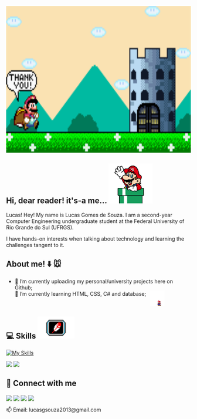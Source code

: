 
<img src="R8sz.gif" width="800" height="400" align= 'center'>

## Hi, dear reader! it's-a me... ![olá](mariodown.gif)
Lucas! Hey! My name is Lucas Gomes de Souza. I am a second-year Computer Engineering undergraduate student at the Federal University of Rio Grande do Sul (UFRGS).

I have hands-on interests when talking about technology and learning the challenges tangent to it.


## About me! :arrow_down: :mouse: 
- 🔭 I’m currently uploading my personal/university projects here on Github;<ul>
<li style="display: flex; align-items: left;"> 🌱 I’m currently learning HTML, CSS, C# and database;<img src="mario.gif" width="40" style="margin-left: 10px;"></li></ul>


## :computer: Skills <img src="https://github.com/lucasgdesouza/lucasgdesouza/raw/main/skills.gif" width="100" height="60">

[![My Skills](https://skillicons.dev/icons?i=c,python,java,cpp,html)](https://skillicons.dev)

![](http://github-profile-summary-cards.vercel.app/api/cards/stats?username=lucasgdesouza&theme=github_dark)
![](http://github-profile-summary-cards.vercel.app/api/cards/repos-per-language?username=lucasgdesouza&theme=github_dark)

## :busts_in_silhouette: Connect with me

<a href="https://discord.com/channels/@lucassouzaaa#0878"><img img width = '32px' align= 'center' src="https://logodownload.org/wp-content/uploads/2017/11/discord-logo-7-1.png"></a>
<a href = 'https://www.github.com/lucasgdesouza'> <img width = '32px' align= 'center' src="https://icon-library.com/images/github-icon-white/github-icon-white-6.jpg"/></a>
<a href = 'https://www.instagram.com/__lucas_gomes/'> <img width = '32px' align= 'center' src="https://www.freepnglogos.com/uploads/instagram-icon-png/instagram-icon-suzem-limited-make-known-20.png"/></a>
<a href = 'https://www.linkedin.com/in/lucas-gomes2005'> <img width = '32px' align= 'center' src="https://cdn-icons-png.flaticon.com/512/179/179330.png"/></a> 

<p>📫 Email: lucasgsouza2013@gmail.com</p>
